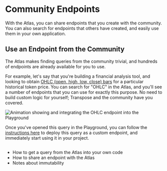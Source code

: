 # Community Endpoints

With the Atlas, you can share endpoints that you create with the community.  You can also search for endpoints that others have created, and easily use them in your own application.

## Use an Endpoint from the Community

The Atlas makes finding queries from the community trivial, and hundreds of endpoints are already available for you to use.

For example, let's say that you're building a financial analysis tool, and looking to obtain [OHLC (open, high, low, close) bars](https://www.investopedia.com/terms/o/ohlcchart.asp) for a particular historical token price.  You can search for "OHLC" in the Atlas, and you'll see a number of endpoints that you can use for exactly this purpose.  No need to build custom logic for yourself; Transpose and the community have you covered.

![Animation showing and integrating the OHLC endpoint into the Playground](../assets/custom-endpoint/ohlc-atlas-demo.gif)

Once you've opened this query in the Playground, you can follow the [instructions here](/custom-endpoints/create) to deploy this query as a custom endpoint, and immediately start using it in your project.

## 
- How to get a query from the Atlas into your own code
- How to share an endpoint with the Atlas
- Notes about immutability